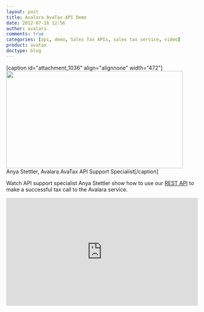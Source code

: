 ```yaml
---
layout: post
title: Avalara AvaTax API Demo
date: 2012-07-16 12:56
author: avalara
comments: true
categories: [api, demo, Sales Tax APIs, sales tax service, video]
product: avatax
doctype: blog
---
```

[caption id="attachment_1036" align="alignnone" width="472"]<a href="/blog/2012/7/16/demo-of-avatax-api"><img class="size-large wp-image-1036" title="avatax-api-demo-video" src="http://developer.avalara.com/wp-content/uploads/2012/07/avatax-api-demo-video-550x304.png" alt="" width="472" height="260" /></a> Anya Stettler, Avalara AvaTax API Support Specialist[/caption]

Watch API support specialist Anya Stettler show how to use our <a href="/tag/rest-api">REST API</a> to make a successful tax call to the Avalara service.<!--more-->
<iframe src="http://www.youtube.com/embed/RiTk9Yhzcv4" width="512" height="288" frameborder="0"></iframe>
